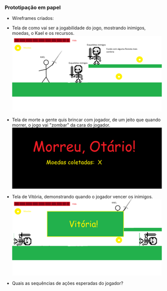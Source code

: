 ### Prototipação em papel
- Wireframes criados:
- Tela de como vai ser a jogabilidade do jogo, mostrando inimigos, moedas, o Kael e os recursos.
![Tela do Jogo](https://github.com/Mazzaro0/Bones-and-Blades/blob/abd31f61367fc8551a14ed860ed6722fb407f2a1/project/wireframejgo.png)

- Tela de morte a gente quis brincar com jogador, de um jeito que quando morrer, o jogo vai "zombar" da cara do jogador.
![Tela de Morte](https://github.com/Mazzaro0/Bones-and-Blades/blob/abd31f61367fc8551a14ed860ed6722fb407f2a1/project/morte.png)

- Tela de Vitória, demonstrando quando o jogador vencer os inimigos.
![Tela de Vitória](https://github.com/Mazzaro0/Bones-and-Blades/blob/abd31f61367fc8551a14ed860ed6722fb407f2a1/project/vitoria.png)

- Quais as sequências de ações esperadas do jogador?

